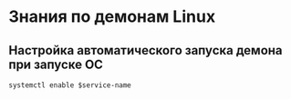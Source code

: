 # Знания по демонам Linux

## Настройка автоматического запуска демона при запуске ОС

    systemctl enable $service-name